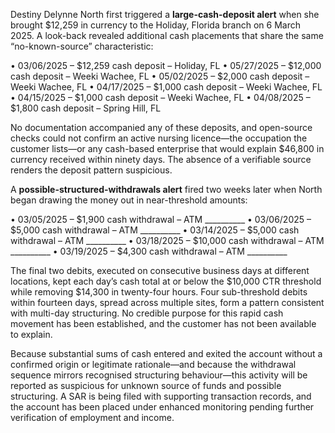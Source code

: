 Destiny Delynne North first triggered a **large-cash-deposit alert** when she brought \$12,259 in currency to the Holiday, Florida branch on 6 March 2025.  A look-back revealed additional cash placements that share the same “no-known-source” characteristic:

• 03/06/2025 – \$12,259 cash deposit – Holiday, FL
• 05/27/2025 – \$12,000 cash deposit – Weeki Wachee, FL
• 05/02/2025 – \$2,000  cash deposit – Weeki Wachee, FL
• 04/17/2025 – \$1,000  cash deposit – Weeki Wachee, FL
• 04/15/2025 – \$1,000  cash deposit – Weeki Wachee, FL
• 04/08/2025 – \$1,800  cash deposit – Spring Hill, FL

No documentation accompanied any of these deposits, and open-source checks could not confirm an active nursing licence—the occupation the customer lists—or any cash-based enterprise that would explain \$46,800 in currency received within ninety days.  The absence of a verifiable source renders the deposit pattern suspicious.

A **possible-structured-withdrawals alert** fired two weeks later when North began drawing the money out in near-threshold amounts:

• 03/05/2025 – \$1,900 cash withdrawal – ATM \_\_\_\_\_\_\_\_\_\_
• 03/06/2025 – \$5,000 cash withdrawal – ATM \_\_\_\_\_\_\_\_\_\_
• 03/14/2025 – \$5,000 cash withdrawal – ATM \_\_\_\_\_\_\_\_\_\_
• 03/18/2025 – \$10,000 cash withdrawal – ATM \_\_\_\_\_\_\_\_\_\_
• 03/19/2025 – \$4,300 cash withdrawal – ATM \_\_\_\_\_\_\_\_\_\_

The final two debits, executed on consecutive business days at different locations, kept each day’s cash total at or below the \$10,000 CTR threshold while removing \$14,300 in twenty-four hours.  Four sub-threshold debits within fourteen days, spread across multiple sites, form a pattern consistent with multi-day structuring.  No credible purpose for this rapid cash movement has been established, and the customer has not been available to explain.

Because substantial sums of cash entered and exited the account without a confirmed origin or legitimate rationale—and because the withdrawal sequence mirrors recognised structuring behaviour—this activity will be reported as suspicious for unknown source of funds and possible structuring.  A SAR is being filed with supporting transaction records, and the account has been placed under enhanced monitoring pending further verification of employment and income.
